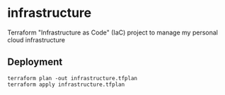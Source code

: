 # infrastructure

Terraform "Infrastructure as Code" (IaC) project to manage my personal cloud infrastructure

## Deployment

```shell
terraform plan -out infrastructure.tfplan
terraform apply infrastructure.tfplan
```
